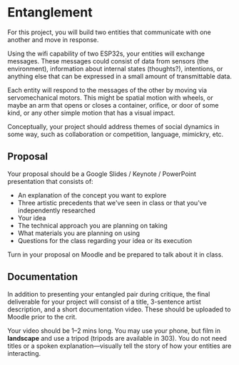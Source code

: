 # Entanglement

For this project, you will build two entities that communicate with one another and move in response.

Using the wifi capability of two ESP32s, your entities will exchange messages. These messages could consist of data from sensors (the environment), information about internal states (thoughts?), intentions, or anything else that can be expressed in a small amount of transmittable data.

Each entity will respond to the messages of the other by moving via servomechanical motors. This might be spatial motion with wheels, or maybe an arm that opens or closes a container, orifice, or door of some kind, or any other simple motion that has a visual impact.

Conceptually, your project should address themes of social dynamics in some way, such as collaboration or competition, language, mimickry, etc.


## Proposal

Your proposal should be a Google Slides / Keynote / PowerPoint presentation that consists of:
- An explanation of the concept you want to explore
- Three artistic precedents that we've seen in class or that you've independently researched
- Your idea
- The technical approach you are planning on taking
- What materials you are planning on using
- Questions for the class regarding your idea or its execution

Turn in your proposal on Moodle and be prepared to talk about it in class.


## Documentation

In addition to presenting your entangled pair during critique, the final deliverable for your project will consist of a title, 3-sentence artist description, and a short documentation video. These should be uploaded to Moodle prior to the crit.

Your video should be 1–2 mins long. You may use your phone, but film in **landscape** and use a tripod (tripods are available in 303). You do not need titles or a spoken explanation—visually tell the story of how your entities are interacting.

